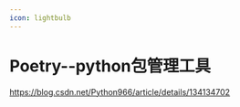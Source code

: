 ```yaml
---
icon: lightbulb
---
```

# Poetry--python包管理工具
https://blog.csdn.net/Python966/article/details/134134702